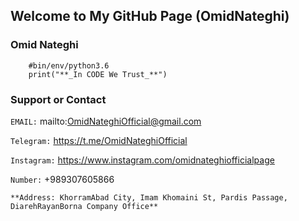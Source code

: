 ## Welcome to My GitHub Page (OmidNateghi)

### Omid Nateghi


``` 
    #bin/env/python3.6
    print("**_In CODE We Trust_**")

```

### Support or Contact


`EMAIL:` mailto:OmidNateghiOfficial@gmail.com

`Telegram:` https://t.me/OmidNateghiOfficial

`Instagram:` https://www.instagram.com/omidnateghiofficialpage

`Number:` +989307605866

`**Address: KhorramAbad City, Imam Khomaini St, Pardis Passage, DiarehRayanBorna Company Office**`
